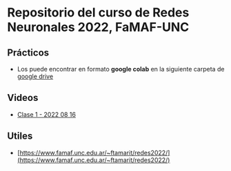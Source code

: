 # Repositorio del curso de Redes Neuronales 2022, FaMAF-UNC

## Prácticos

* Los puede encontrar en formato **google colab** en la siguiente carpeta de [google drive](https://drive.google.com/drive/folders/1tM1INCrfsZnNRmSiS-q3M6Xf0DfdLyPS?usp=sharing)

## Videos

* [Clase 1 - 2022 08 16](https://drive.google.com/file/d/1OQ0x0bFMoas2dCZ18awXYBj5YafDxG8Z/view?usp=sharing)

## Utiles

* [https://www.famaf.unc.edu.ar/~ftamarit/redes2022/](https://www.famaf.unc.edu.ar/~ftamarit/redes2022/)
